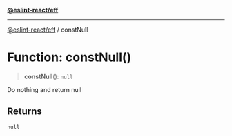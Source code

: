 [**@eslint-react/eff**](../README.md)

***

[@eslint-react/eff](../README.md) / constNull

# Function: constNull()

> **constNull**(): `null`

Do nothing and return null

## Returns

`null`

